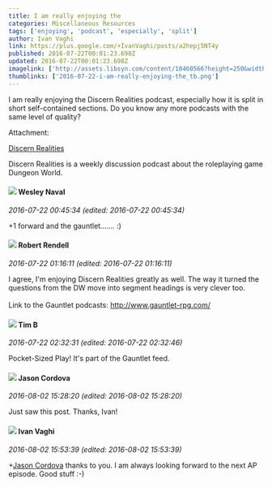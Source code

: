 ```yaml
---
title: I am really enjoying the
categories: Miscellaneous Resources
tags: ['enjoying', 'podcast', 'especially', 'split']
author: Ivan Vaghi
link: https://plus.google.com/+IvanVaghi/posts/a2hepj5NT4y
published: 2016-07-22T00:01:23.698Z
updated: 2016-07-22T00:01:23.698Z
imagelink: ['http://assets.libsyn.com/content/10460566?height=250&width=250']
thumblinks: ['2016-07-22-i-am-really-enjoying-the_tb.png']
---
```


I am really enjoying the Discern Realities podcast, especially how it is split in short self-contained sections.  Do you know any more podcasts with the same level of quality?


Attachment:

<a href='http://discernrealities.libsyn.com/'>Discern Realities</a>


Discern Realities is a weekly discussion podcast about the roleplaying game Dungeon World.
<div id='comment z12fdnowntykcrja504ch50yqoqtdziipv00k'>
  <h4><img src='{{site.baseurl}}//images/avatars/110242849505448190645_photo.jpg'> Wesley Naval</h4>
      <p><cite>2016-07-22 00:45:34 (edited: 2016-07-22 00:45:34)</cite></p>
        <p>+1 forward and the gauntlet....... :)</p>
</div>
        

<div id='comment z12fdnowntykcrja504ch50yqoqtdziipv00k'>
  <h4><img src='{{site.baseurl}}//images/avatars/109791996665503926061_photo.jpg'> Robert Rendell</h4>
      <p><cite>2016-07-22 01:16:11 (edited: 2016-07-22 01:16:11)</cite></p>
        <p>I agree, I&#39;m enjoying Discern Realities greatly as well.  The way it turned the questions from the DW move into segment headings is very clever too.<br /><br />Link to the Gauntlet podcasts: <a href="http://www.gauntlet-rpg.com/" class="ot-anchor">http://www.gauntlet-rpg.com/</a></p>
</div>
        

<div id='comment z12fdnowntykcrja504ch50yqoqtdziipv00k'>
  <h4><img src='{{site.baseurl}}//images/avatars/116511505231475919021_photo.jpg'> Tim B</h4>
      <p><cite>2016-07-22 02:32:31 (edited: 2016-07-22 02:32:46)</cite></p>
        <p>Pocket-Sized Play! It&#39;s part of the Gauntlet feed.</p>
</div>
        

<div id='comment z12fdnowntykcrja504ch50yqoqtdziipv00k'>
  <h4><img src='{{site.baseurl}}//images/avatars/108530078404383929502_photo.jpg'> Jason Cordova</h4>
      <p><cite>2016-08-02 15:28:20 (edited: 2016-08-02 15:28:20)</cite></p>
        <p>Just saw this post. Thanks, Ivan!</p>
</div>
        

<div id='comment z12fdnowntykcrja504ch50yqoqtdziipv00k'>
  <h4><img src='{{site.baseurl}}//images/avatars/116670244276636380421_photo.jpg'> Ivan Vaghi</h4>
      <p><cite>2016-08-02 15:53:39 (edited: 2016-08-02 15:53:39)</cite></p>
        <p><span class="proflinkWrapper"><span class="proflinkPrefix">+</span><a class="proflink" href="https://plus.google.com/108530078404383929502" oid="108530078404383929502">Jason Cordova</a></span> thanks to you. I am always looking forward to the next AP episode. Good stuff :-)</p>
</div>
        